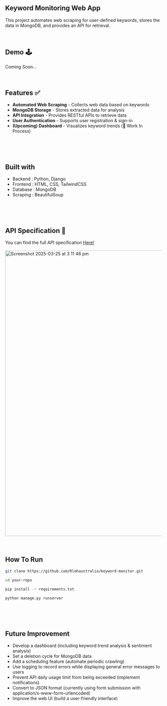 ## Keyword Monitoring Web App
This project automates web scraping for user-defined keywords, stores the data in MongoDB, and provides an API for retrieval.
</br>
</br>
</br>


## Demo 🕹️
Coming Soon...
</br>
</br>
</br>



## Features ✅
- **Automated Web Scraping** - Collects web data based on keywords  
- **MongoDB Storage** - Stores extracted data for analysis  
- **API Integration** - Provides RESTful APIs to retrieve data
- **User Authentication** - Supports user registration & sign-in
- **(Upcoming) Dashboard** - Visualizes keyword trends (🚧 Work In Process)  
</br>
</br>
</br>


## Built with
- Backend : Python, Django </br>
- Frontend : HTML, CSS, TailwindCSS </br>
- Database : MongoDB </br>
- Scraping : BeautifulSoup
</br>
</br>
</br>


## API Specification 📒
You can find the full API specification [Here!](https://ringed-mist-28d.notion.site/API-Specification-1c05a604dab480fe93e8fa75b37847e7)</br></br>
<img width="920" alt="Screenshot 2025-03-25 at 3 11 46 pm" src="https://github.com/user-attachments/assets/a3b1b984-39a0-42ef-ae49-7087e9d7780e" />
</br>
</br>
</br>



## How To Run
```bash
git clone https://github.com/Rlohaustralia/keyword-monitor.git
```
```bash
cd your-repo
```
```bash
pip install -r requirements.txt
```
```bash
python manage.py runserver
```
</br>
</br>
</br>



## Future Improvement 
- Develop a dashboard (including keyword trend analysis & sentiment analysis) </br>
- Set a deletion cycle for MongoDB data </br>
- Add a scheduling feature (automate periodic crawling) </br>
- Use logging to record errors while displaying general error messages to users </br>
- Prevent API daily usage limit from being exceeded (implement notifications) </br>
- Convert to JSON format (currently using form submission with application/x-www-form-urlencoded) </br>
- Improve the web UI (build a user-friendly interface) </br>

